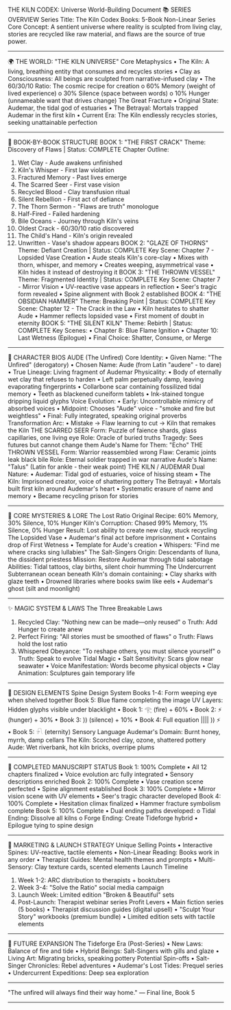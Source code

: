THE KILN CODEX: Universe World-Building Document
📚 SERIES OVERVIEW
Series Title: The Kiln Codex
Books: 5-Book Non-Linear Series
Core Concept: A sentient universe where reality is sculpted from living clay, stories are recycled like raw material, and flaws are the source of true power.
________________________________________
🌍 THE WORLD: "THE KILN UNIVERSE"
Core Metaphysics
•	The Kiln: A living, breathing entity that consumes and recycles stories
•	Clay as Consciousness: All beings are sculpted from narrative-infused clay
•	The 60/30/10 Ratio: The cosmic recipe for creation
o	60% Memory (weight of lived experience)
o	30% Silence (space between words)
o	10% Hunger (unnameable want that drives change)
The Great Fracture
•	Original State: Audemar, the tidal god of estuaries
•	The Betrayal: Mortals trapped Audemar in the first kiln
•	Current Era: The Kiln endlessly recycles stories, seeking unattainable perfection
________________________________________
📖 BOOK-BY-BOOK STRUCTURE
BOOK 1: "THE FIRST CRACK"
Theme: Discovery of Flaws | Status: COMPLETE
Chapter Outline:
1.	Wet Clay - Aude awakens unfinished
2.	Kiln's Whisper - First law violation
3.	Fractured Memory - Past lives emerge
4.	The Scarred Seer - First vase vision
5.	Recycled Blood - Clay transfusion ritual
6.	Silent Rebellion - First act of defiance
7.	The Thorn Sermon - "Flaws are truth" monologue
8.	Half-Fired - Failed hardening
9.	Bile Oceans - Journey through Kiln's veins
10.	Oldest Crack - 60/30/10 ratio discovered
11.	The Child's Hand - Kiln's origin revealed
12.	Unwritten - Vase's shadow appears
BOOK 2: "GLAZE OF THORNS"
Theme: Defiant Creation | Status: COMPLETE
Key Scene: Chapter 7 - Lopsided Vase Creation
•	Aude steals Kiln's core-clay
•	Mixes with thorn, whisper, and memory
•	Creates weeping, asymmetrical vase
•	Kiln hides it instead of destroying it
BOOK 3: "THE THROWN VESSEL"
Theme: Fragmented Identity | Status: COMPLETE
Key Scene: Chapter 7 - Mirror Vision
•	UV-reactive vase appears in reflection
•	Seer's tragic form revealed
•	Spine alignment with Book 2 established
BOOK 4: "THE OBSIDIAN HAMMER"
Theme: Breaking Point | Status: COMPLETE
Key Scene: Chapter 12 - The Crack in the Law
•	Kiln hesitates to shatter Aude
•	Hammer reflects lopsided vase
•	First moment of doubt in eternity
BOOK 5: "THE SILENT KILN"
Theme: Rebirth | Status: COMPLETE
Key Scenes:
•	Chapter 8: Blue Flame Ignition
•	Chapter 10: Last Wetness (Epilogue)
•	Final Choice: Shatter, Consume, or Merge
________________________________________
👥 CHARACTER BIOS
AUDE (The Unfired)
Core Identity:
•	Given Name: "The Unfired" (derogatory)
•	Chosen Name: Aude (from Latin "audere" - to dare)
•	True Lineage: Living fragment of Audemar
Physicality:
•	Body of eternally wet clay that refuses to harden
•	Left palm perpetually damp, leaving evaporating fingerprints
•	Collarbone scar containing fossilized tidal memory
•	Teeth as blackened cuneiform tablets
•	Ink-stained tongue dripping liquid glyphs
Voice Evolution:
•	Early: Uncontrollable mimicry of absorbed voices
•	Midpoint: Chooses "Aude" voice - "smoke and fire but weightless"
•	Final: Fully integrated, speaking original proverbs
Transformation Arc:
•	Mistake → Flaw learning to cut → Kiln that remakes the Kiln
THE SCARRED SEER
Form: Puzzle of faience shards, glass capillaries, one living eye
Role: Oracle of buried truths
Tragedy: Sees futures but cannot change them
Aude's Name for Them: "Echo"
THE THROWN VESSEL
Form: Warrior reassembled wrong
Flaw: Ceramic joints leak black bile
Role: Eternal soldier trapped in war narrative
Aude's Name: "Talus" (Latin for ankle - their weak point)
THE KILN / AUDEMAR
Dual Nature:
•	Audemar: Tidal god of estuaries, voice of hissing steam
•	The Kiln: Imprisoned creator, voice of shattering pottery
The Betrayal:
•	Mortals built first kiln around Audemar's heart
•	Systematic erasure of name and memory
•	Became recycling prison for stories
________________________________________
🔮 CORE MYSTERIES & LORE
The Lost Ratio
Original Recipe: 60% Memory, 30% Silence, 10% Hunger
Kiln's Corruption: Chased 99% Memory, 1% Silence, 0% Hunger
Result: Lost ability to create new clay, stuck recycling
The Lopsided Vase
•	Audemar's final act before imprisonment
•	Contains drop of First Wetness
•	Template for Aude's creation
•	Whispers: "Find me where cracks sing lullabies"
The Salt-Singers
Origin: Descendants of Iluna, the dissident priestess
Mission: Restore Audemar through tidal sabotage
Abilities: Tidal tattoos, clay births, silent choir humming
The Undercurrent
Subterranean ocean beneath Kiln's domain containing:
•	Clay sharks with glaze teeth
•	Drowned libraries where books swim like eels
•	Audemar's ghost (silt and moonlight)
________________________________________
✨ MAGIC SYSTEM & LAWS
The Three Breakable Laws
1.	Recycled Clay: "Nothing new can be made—only reused"
o	Truth: Add Hunger to create anew
2.	Perfect Firing: "All stories must be smoothed of flaws"
o	Truth: Flaws hold the lost ratio
3.	Whispered Obeyance: "To reshape others, you must silence yourself"
o	Truth: Speak to evolve
Tidal Magic
•	Salt Sensitivity: Scars glow near seawater
•	Voice Manifestation: Words become physical objects
•	Clay Animation: Sculptures gain temporary life
________________________________________
🎨 DESIGN ELEMENTS
Spine Design System
Books 1-4: Form weeping eye when shelved together
Book 5: Blue flame completing the image
UV Layers: Hidden glyphs visible under blacklight
•	Book 1: 𓂀 (fire) + 60%
•	Book 2: ⚡ (hunger) + 30%
•	Book 3: )) (silence) + 10%
•	Book 4: Full equation |||| )) ⚡
•	Book 5: 𓍯 (eternity)
Sensory Language
Audemar's Domain: Burnt honey, myrrh, damp cellars
The Kiln: Scorched clay, ozone, shattered pottery
Aude: Wet riverbank, hot kiln bricks, overripe plums
________________________________________
📖 COMPLETED MANUSCRIPT STATUS
Book 1: 100% Complete
•	All 12 chapters finalized
•	Voice evolution arc fully integrated
•	Sensory descriptions enriched
Book 2: 100% Complete
•	Vase creation scene perfected
•	Spine alignment established
Book 3: 100% Complete
•	Mirror vision scene with UV elements
•	Seer's tragic character developed
Book 4: 100% Complete
•	Hesitation climax finalized
•	Hammer fracture symbolism complete
Book 5: 100% Complete
•	Dual ending paths developed:
o	Tidal Ending: Dissolve all kilns
o	Forge Ending: Create Tideforge hybrid
•	Epilogue tying to spine design
________________________________________
🚀 MARKETING & LAUNCH STRATEGY
Unique Selling Points
•	Interactive Spines: UV-reactive, tactile elements
•	Non-Linear Reading: Books work in any order
•	Therapist Guides: Mental health themes and prompts
•	Multi-Sensory: Clay texture cards, scented elements
Launch Timeline
1.	Week 1-2: ARC distribution to therapists + booktubers
2.	Week 3-4: "Solve the Ratio" social media campaign
3.	Launch Week: Limited edition "Broken & Beautiful" sets
4.	Post-Launch: Therapist webinar series
Profit Levers
•	Main fiction series (5 books)
•	Therapist discussion guides (digital upsell)
•	"Sculpt Your Story" workbooks (premium bundle)
•	Limited edition sets with tactile elements
________________________________________
🔮 FUTURE EXPANSION
The Tideforge Era (Post-Series)
•	New Laws: Balance of fire and tide
•	Hybrid Beings: Salt-Singers with gills and glaze
•	Living Art: Migrating bricks, speaking pottery
Potential Spin-offs
•	Salt-Singer Chronicles: Rebel adventures
•	Audemar's Lost Tides: Prequel series
•	Undercurrent Expeditions: Deep sea exploration
________________________________________
"The unfired will always find their way home."
— Final line, Book 5
________________________________________

